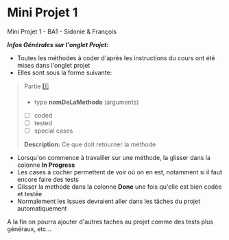 # Mini Projet 1
Mini Projet 1 - BA1 - Sidonie & François

**_Infos Générales sur l'onglet Projet:_**
- Toutes les méthodes à coder d'après les instructions du cours ont été mises dans l'onglet projet
- Elles sont sous la forme suivante:
>Partie :one:
>- type **nomDeLaMethode** (arguments)
> 
>- [ ] coded
>- [ ] tested
>- [ ] special cases
>
>**Description:** Ce que doit retourner la méthode
- Lorsqu'on commence à travailler sur une méthode, la glisser dans la colonne **In Progress**
- Les cases à cocher permettent de voir où on en est, notamment si il faut encore faire des tests
- Glisser la methode dans la colonne **Done** une fois qu'elle est bien codée et testée
- Normalement les Issues devraient aller dans les tâches du projet automatiquement

A la fin on pourra ajouter d'autres taches au projet comme des tests plus généraux, etc...
